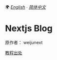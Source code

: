 🌍 *[English](README.md) ∙ [简体中文](README-zh.md)*

# Nextjs Blog

原作者：  weijunext

[教程出处](https://weijunext.com/article/ship-weekly-newsletter-fast)

